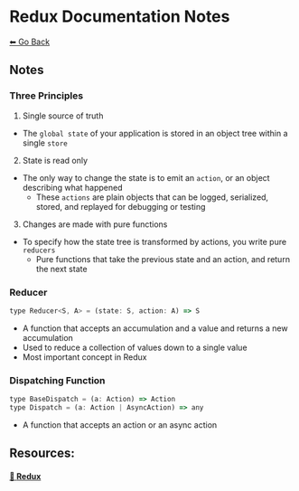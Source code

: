 # Redux Documentation Notes
[⬅ Go Back](../week4.md)

## Notes
### Three Principles
1. Single source of truth
  - The `global state` of your application is stored in an object tree within a single `store`

2. State is read only
  - The only way to change the state is to emit an `action`, or an object describing what happened
    - These `actions` are plain objects that can be logged, serialized, stored, and replayed for debugging or testing

3. Changes are made with pure functions
  - To specify how the state tree is transformed by actions, you write pure `reducers`
    - Pure functions that take the previous state and an action, and return the next state
  
### Reducer
```Javascript
type Reducer<S, A> = (state: S, action: A) => S
```
- A function that accepts an accumulation and a value and returns a new accumulation
- Used to reduce a collection of values down to a single value
- Most important concept in Redux

### Dispatching Function
```Javascript
type BaseDispatch = (a: Action) => Action
type Dispatch = (a: Action | AsyncAction) => any
```
- A function that accepts an action or an async action

## Resources:

#### [🔗 **Redux**](https://redux.js.org/)